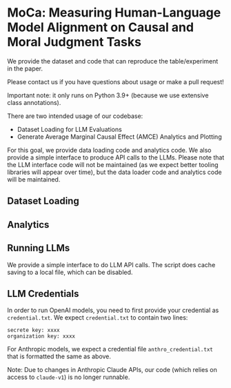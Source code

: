 # MoCa: Measuring Human-Language Model Alignment on Causal and Moral Judgment Tasks

We provide the dataset and code that can reproduce the table/experiment in the paper.

Please contact us if you have questions about usage or make a pull request! 

Important note: it only runs on Python 3.9+ (because we use extensive class annotations).

There are two intended usage of our codebase:
- Dataset Loading for LLM Evaluations
- Generate Average Marginal Causal Effect (AMCE) Analytics and Plotting

For this goal, we provide data loading code and analytics code. We also provide a simple interface to produce 
API calls to the LLMs. Please note that the LLM interface code will not be maintained (as we expect better tooling libraries
will appear over time), but the data loader code and analytics code will be maintained.

## Dataset Loading

## Analytics 

## Running LLMs

We provide a simple interface to do LLM API calls. The script does cache saving to a local file, which can be disabled. 

## LLM Credentials

In order to run OpenAI models, you need to first provide your credential as `credential.txt`.
We expect `credential.txt` to contain two lines:
```text
secrete key: xxxx
organization key: xxxx
```

For Anthropic models, we expect a credential file `anthro_credential.txt` that is formatted the same as above.

Note: Due to changes in Anthropic Claude APIs, our code (which relies on access to `claude-v1`) is no longer runnable.
